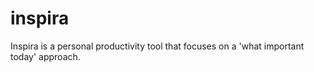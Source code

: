 # inspira
Inspira is a personal productivity tool that focuses on a 'what important today' approach.
